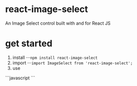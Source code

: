# react-image-select
An Image Select control built with and for React JS


# get started
1. install
⋅⋅⋅`npm install react-image-select`
2. import
⋅⋅⋅`import ImageSelect from 'react-image-select';`
3. use
<p>```javascript
  <ImageSelect
    images={['/images/apple.png', '/images/banana.png', '/images/pear.png']}
    width={20}
    height={20}
    defaultIndex={2} // will select pear.png
    onChange={this._handleChange}/>
```</p>
